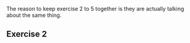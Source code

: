 The reason to keep exercise 2 to 5 together is they are actually talking about the same thing.
## Exercise 2
